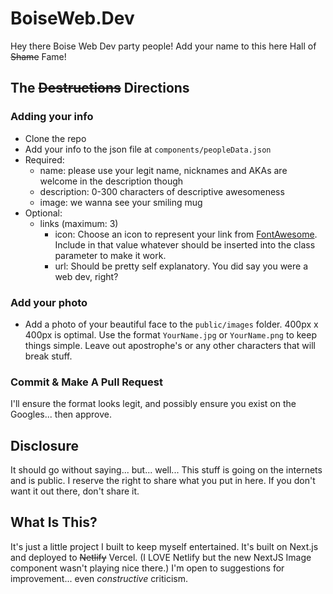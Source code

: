 # BoiseWeb.Dev

Hey there Boise Web Dev party people! Add your name to this here Hall of ~~Shame~~ Fame!

## The ~~Destructions~~ Directions

### Adding your info

- Clone the repo
- Add your info to the json file at `components/peopleData.json`
- Required:
  - name: please use your legit name, nicknames and AKAs are welcome in the description though
  - description: 0-300 characters of descriptive awesomeness
  - image: we wanna see your smiling mug
- Optional:
  - links (maximum: 3)
    - icon: Choose an icon to represent your link from [FontAwesome](https://fontawesome.com/v5.15/icons?d=gallery&p=2). Include in that value whatever should be inserted into the class parameter to make it work.
    - url: Should be pretty self explanatory. You did say you were a web dev, right?

### Add your photo

- Add a photo of your beautiful face to the `public/images` folder. 400px x 400px is optimal. Use the format `YourName.jpg` or `YourName.png` to keep things simple. Leave out apostrophe's or any other characters that will break stuff.

### Commit & Make A Pull Request

I'll ensure the format looks legit, and possibly ensure you exist on the Googles... then approve.

## Disclosure

It should go without saying... but... well...
This stuff is going on the internets and is public. I reserve the right to share what you put in here. If you don't want it out there, don't share it.

## What Is This?

It's just a little project I built to keep myself entertained. It's built on Next.js and deployed to ~~Netlify~~ Vercel. (I LOVE Netlify but the new NextJS Image component wasn't playing nice there.) I'm open to suggestions for improvement... even _constructive_ criticism.
